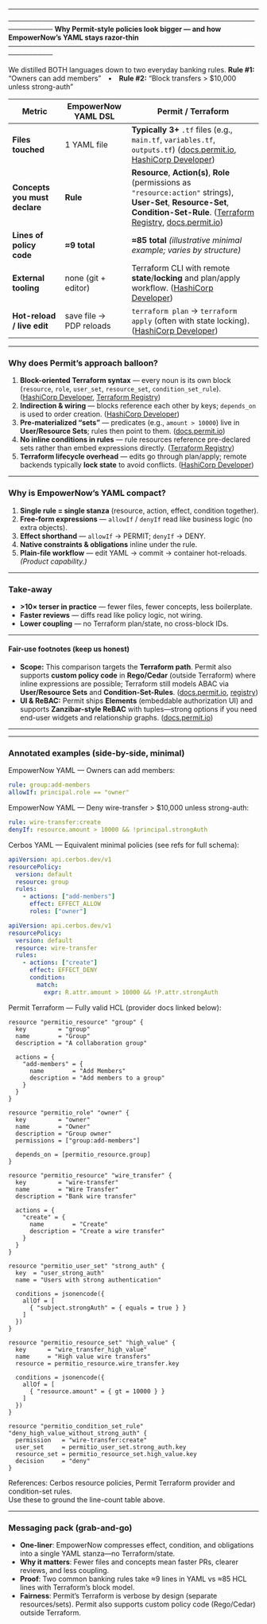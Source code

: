 
---

───────────────────────────────────────────────────────────
**Why Permit-style policies look bigger — and how EmpowerNow’s YAML stays razor-thin**
───────────────────────────────────────────────────────────

We distilled BOTH languages down to two everyday banking rules.
**Rule #1:** “Owners can add members” • **Rule #2:** “Block transfers > \$10,000 unless strong-auth”

| Metric                        | EmpowerNow YAML DSL     | Permit / Terraform                                                                                                                                                                         |
| ----------------------------- | ----------------------- | ------------------------------------------------------------------------------------------------------------------------------------------------------------------------------------------ |
| **Files touched**             | 1 YAML file             | **Typically 3+** `.tf` files (e.g., `main.tf`, `variables.tf`, `outputs.tf`) ([docs.permit.io][1], [HashiCorp Developer][2])                                                               |
| **Concepts you must declare** | **Rule**                | **Resource**, **Action(s)**, **Role** (permissions as `"resource:action"` strings), **User-Set**, **Resource-Set**, **Condition-Set-Rule**. ([Terraform Registry][3], [docs.permit.io][4]) |
| **Lines of policy code**      | **≈9 total**            | **≈85 total** *(illustrative minimal example; varies by structure)*                                                                                                                        |
| **External tooling**          | none (git + editor)     | Terraform CLI with remote **state**/**locking** and plan/apply workflow. ([HashiCorp Developer][5])                                                                                        |
| **Hot-reload / live edit**    | save file → PDP reloads | `terraform plan` → `terraform apply` (often with state locking). ([HashiCorp Developer][6])                                                                                                |

---

### Why does Permit’s approach balloon?

1. **Block-oriented Terraform syntax** — every noun is its own block (`resource`, `role`, `user_set`, `resource_set`, `condition_set_rule`). ([HashiCorp Developer][7], [Terraform Registry][3])
2. **Indirection & wiring** — blocks reference each other by keys; `depends_on` is used to order creation. ([HashiCorp Developer][7])
3. **Pre-materialized “sets”** — predicates (e.g., `amount > 10000`) live in **User/Resource Sets**; rules then point to them. ([docs.permit.io][8])
4. **No inline conditions in rules** — rule resources reference pre-declared sets rather than embed expressions directly. ([Terraform Registry][9])
5. **Terraform lifecycle overhead** — edits go through plan/apply; remote backends typically **lock state** to avoid conflicts. ([HashiCorp Developer][10])

---

### Why is EmpowerNow’s YAML compact?

1. **Single rule = single stanza** (resource, action, effect, condition together).
2. **Free-form expressions** — `allowIf` / `denyIf` read like business logic (no extra objects).
3. **Effect shorthand** — `allowIf` → PERMIT; `denyIf` → DENY.
4. **Native constraints & obligations** inline under the rule.
5. **Plain-file workflow** — edit YAML → commit → container hot-reloads. *(Product capability.)*

---

### Take-away

* **>10× terser in practice** — fewer files, fewer concepts, less boilerplate.
* **Faster reviews** — diffs read like policy logic, not wiring.
* **Lower coupling** — no Terraform plan/state, no cross-block IDs.

---

#### Fair-use footnotes (keep us honest)

* **Scope:** This comparison targets the **Terraform path**. Permit also supports **custom policy code** in **Rego/Cedar** (outside Terraform) where inline expressions are possible; Terraform still models ABAC via **User/Resource Sets** and **Condition-Set-Rules**. ([docs.permit.io][11], [registry][9])
* **UI & ReBAC:** Permit ships **Elements** (embeddable authorization UI) and supports **Zanzibar-style ReBAC** with tuples—strong options if you need end-user widgets and relationship graphs. ([docs.permit.io][12])

---

[1]: https://docs.permit.io/modeling/mesa-verde/?utm_source=chatgpt.com "Fintech / Banking Demo Application"
[2]: https://developer.hashicorp.com/terraform/tutorials/modules/module-create?utm_source=chatgpt.com "Build and use a local module | Terraform"
[3]: https://registry.terraform.io/providers/permitio/permit-io/latest/docs/resources/permitio_resource?utm_source=chatgpt.com "Resources | permitio/permit-io - Terraform Registry"
[4]: https://docs.permit.io/integrations/infra-as-code/terraform-provider?utm_source=chatgpt.com "Terraform Provider | Permit.io Documentation"
[5]: https://developer.hashicorp.com/terraform/language/state/locking?utm_source=chatgpt.com "State: Locking | Terraform"
[6]: https://developer.hashicorp.com/terraform/cli/commands/apply?utm_source=chatgpt.com "terraform apply command reference"
[7]: https://developer.hashicorp.com/terraform/language/resources/syntax?utm_source=chatgpt.com "Resources - Configuration Language | Terraform"
[8]: https://docs.permit.io/api/working-with-abac/condition-sets?utm_source=chatgpt.com "Condition Sets | Permit.io Documentation"
[9]: https://registry.terraform.io/providers/permitio/permit-io/latest/docs/resources/permitio_condition_set_rule?utm_source=chatgpt.com "permitio/permit-io - Resources - Terraform Registry"
[10]: https://developer.hashicorp.com/terraform/cli/commands/plan?utm_source=chatgpt.com "terraform plan command reference"
[11]: https://docs.permit.io/integrations/gitops/custom_policy/?utm_source=chatgpt.com "Write Custom Policies | Permit.io Documentation"
[12]: https://docs.permit.io/embeddable-uis/overview?utm_source=chatgpt.com "Permit Elements"

---

### Annotated examples (side-by-side, minimal)

EmpowerNow YAML — Owners can add members:

```yaml
rule: group:add-members
allowIf: principal.role == "owner"
```

EmpowerNow YAML — Deny wire-transfer > $10,000 unless strong-auth:

```yaml
rule: wire-transfer:create
denyIf: resource.amount > 10000 && !principal.strongAuth
```

Cerbos YAML — Equivalent minimal policies (see refs for full schema):

```yaml
apiVersion: api.cerbos.dev/v1
resourcePolicy:
  version: default
  resource: group
  rules:
    - actions: ["add-members"]
      effect: EFFECT_ALLOW
      roles: ["owner"]
```

```yaml
apiVersion: api.cerbos.dev/v1
resourcePolicy:
  version: default
  resource: wire-transfer
  rules:
    - actions: ["create"]
      effect: EFFECT_DENY
      condition:
        match:
          expr: R.attr.amount > 10000 && !P.attr.strongAuth
```

Permit Terraform — Fully valid HCL (provider docs linked below):

```hcl
resource "permitio_resource" "group" {
  key         = "group"
  name        = "Group"
  description = "A collaboration group"

  actions = {
    "add-members" = {
      name        = "Add Members"
      description = "Add members to a group"
    }
  }
}

resource "permitio_role" "owner" {
  key         = "owner"
  name        = "Owner"
  description = "Group owner"
  permissions = ["group:add-members"]

  depends_on = [permitio_resource.group]
}

resource "permitio_resource" "wire_transfer" {
  key         = "wire-transfer"
  name        = "Wire Transfer"
  description = "Bank wire transfer"

  actions = {
    "create" = {
      name        = "Create"
      description = "Create a wire transfer"
    }
  }
}

resource "permitio_user_set" "strong_auth" {
  key  = "user_strong_auth"
  name = "Users with strong authentication"

  conditions = jsonencode({
    allOf = [
      { "subject.strongAuth" = { equals = true } }
    ]
  })
}

resource "permitio_resource_set" "high_value" {
  key      = "wire_transfer_high_value"
  name     = "High value wire transfers"
  resource = permitio_resource.wire_transfer.key

  conditions = jsonencode({
    allOf = [
      { "resource.amount" = { gt = 10000 } }
    ]
  })
}

resource "permitio_condition_set_rule" "deny_high_value_without_strong_auth" {
  permission   = "wire-transfer:create"
  user_set     = permitio_user_set.strong_auth.key
  resource_set = permitio_resource_set.high_value.key
  decision     = "deny"
}
```

References: Cerbos resource policies, Permit Terraform provider and condition-set rules.  
Use these to ground the line-count table above.

---

### Messaging pack (grab-and-go)

- **One-liner**: EmpowerNow compresses effect, condition, and obligations into a single YAML stanza—no Terraform/state.
- **Why it matters**: Fewer files and concepts mean faster PRs, clearer reviews, and less coupling.
- **Proof**: Two common banking rules take ≈9 lines in YAML vs ≈85 HCL lines with Terraform’s block model.
- **Fairness**: Permit’s Terraform is verbose by design (separate resources/sets). Permit also supports custom policy code (Rego/Cedar) outside Terraform.